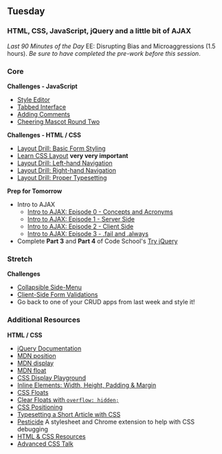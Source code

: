 ## Tuesday
### HTML, CSS, JavaScript, jQuery and a little bit of AJAX

_Last 90 Minutes of the Day_ EE: Disrupting Bias and Microaggressions (1.5 hours). _Be sure to have completed the pre-work before this session_.

### Core

**Challenges - JavaScript**

- [Style Editor](../../../../behavior-drill-style-editor-challenge)
- [Tabbed Interface](../../../../behavior-drill-tabbed-interface-challenge)
- [Adding Comments](../../../../behavior-drill-add-comments-challenge)
- [Cheering Mascot Round Two](../../../../cheering-mascot-sinatra-2-asynchronous-forms-challenge)

**Challenges - HTML / CSS**

- [Layout Drill: Basic Form Styling](../../../../layout-drill-basic-form-styling-challenge)
- [Learn CSS Layout](http://learnlayout.com) **very very important**
- [Layout Drill: Left-hand Navigation](../../../../layout-drill-left-hand-navigation-challenge)
- [Layout Drill: Right-hand Navigation](../../../../layout-drill-right-hand-navigation-challenge)
- [Layout Drill: Proper Typesetting](../../../../layout-drill-proper-typesetting-challenge)

**Prep for Tomorrow**

- Intro to AJAX
  - [Intro to AJAX: Episode 0 - Concepts and Acronyms](https://talks.devbootcamp.com/intro-to-ajax-episode-0-concepts-and-acronyms)
  - [Intro to AJAX: Episode 1 - Server Side](https://talks.devbootcamp.com/intro-to-ajax-episode-1-server-side)
  - [Intro to AJAX: Episode 2 - Client Side](https://talks.devbootcamp.com/intro-to-ajax-episode-2-client-side)
  - [Intro to AJAX: Episode 3 - .fail and .always](https://talks.devbootcamp.com/intro-to-ajax-episode-3-fail-and-always)
- Complete **Part 3** and **Part 4** of Code School's [Try jQuery](https://www.codeschool.com/courses/try-jquery)

### Stretch

**Challenges**

- [Collapsible Side-Menu](../../../../behavior-drill-collapsible-side-menu-challenge)
- [Client-Side Form Validations](../../../../behavior-drill-form-validation-challenge)
- Go back to one of your CRUD apps from last week and style it!

### Additional Resources

**HTML / CSS**

- [jQuery Documentation](https://jquery.com/)
- [MDN position](https://developer.mozilla.org/en-US/docs/Web/CSS/position)
- [MDN display](https://developer.mozilla.org/en-US/docs/Web/CSS/display)
- [MDN float](https://developer.mozilla.org/en-US/docs/Web/CSS/float)
- [CSS Display Playground](http://quirksmode.org/css/css2/display.html#link9)
- [Inline Elements: Width, Height, Padding & Margin](http://www.maxdesign.com.au/articles/inline/)
- [CSS Floats](http://alistapart.com/article/css-floats-101)
- [Clear Floats with `overflow: hidden;`](http://colinaarts.com/articles/the-magic-of-overflow-hidden/)
- [CSS Positioning](http://alistapart.com/article/css-positioning-101)
- [Typesetting a Short Article with CSS](https://medium.com/designed-thought/99033116fe92)
- [Pesticide](http://pesticide.io/) A stylesheet and Chrome extension to help with CSS debugging
- [HTML & CSS Resources](../resources/jenmyers_a6bb9ea6233c6c5a9edb.md)
- [Advanced CSS Talk](https://talks.devbootcamp.com/advanced-css-the-brain-bake)

